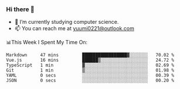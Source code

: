 ### Hi there 👋

- 📕 I’m currently studying computer science.
- 📫 You can reach me at yuumi0221@outlook.com


📊This Week I Spent My Time On:
<!--START_SECTION:waka-->

```text
Markdown     47 mins         █████████████████▓░░░░░░░   70.02 %
Vue.js       16 mins         ██████▒░░░░░░░░░░░░░░░░░░   24.72 %
TypeScript   1 min           ▓░░░░░░░░░░░░░░░░░░░░░░░░   02.69 %
Git          1 min           ▒░░░░░░░░░░░░░░░░░░░░░░░░   01.98 %
YAML         0 secs          ░░░░░░░░░░░░░░░░░░░░░░░░░   00.39 %
JSON         0 secs          ░░░░░░░░░░░░░░░░░░░░░░░░░   00.20 %
```

<!--END_SECTION:waka-->

<!--
**Yuumi0221/Yuumi0221** is a ✨ _special_ ✨ repository because its `README.md` (this file) appears on your GitHub profile.

Here are some ideas to get you started:

- 🔭 I’m currently working on ...
- 🌱 I’m currently learning ...
- 👯 I’m looking to collaborate on ...
- 🤔 I’m looking for help with ...
- 💬 Ask me about ...
- 📫 How to reach me: ...
- 😄 Pronouns: ...
- ⚡ Fun fact: ...
-->
